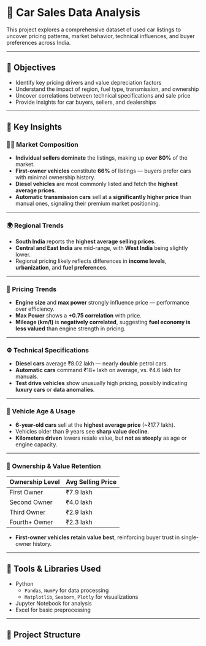 # 🚗 Car Sales Data Analysis

This project explores a comprehensive dataset of used car listings to uncover pricing patterns, market behavior, technical influences, and buyer preferences across India.

---

## 📌 Objectives

- Identify key pricing drivers and value depreciation factors
- Understand the impact of region, fuel type, transmission, and ownership
- Uncover correlations between technical specifications and sale price
- Provide insights for car buyers, sellers, and dealerships

---

## 🧾 Key Insights

### 🧍‍♂️ Market Composition

- **Individual sellers dominate** the listings, making up **over 80%** of the market.
- **First-owner vehicles** constitute **66%** of listings — buyers prefer cars with minimal ownership history.
- **Diesel vehicles** are most commonly listed and fetch the **highest average prices**.
- **Automatic transmission cars** sell at a **significantly higher price** than manual ones, signaling their premium market positioning.

---

### 🌍 Regional Trends

- **South India** reports the **highest average selling prices**.
- **Central and East India** are mid-range, with **West India** being slightly lower.
- Regional pricing likely reflects differences in **income levels**, **urbanization**, and **fuel preferences**.

---

### 💸 Pricing Trends

- **Engine size** and **max power** strongly influence price — performance over efficiency.
- **Max Power** shows a **+0.75 correlation** with price.
- **Mileage (km/l)** is **negatively correlated**, suggesting **fuel economy is less valued** than engine strength in pricing.

---

### ⚙️ Technical Specifications

- **Diesel cars** average ₹8.02 lakh — nearly **double** petrol cars.
- **Automatic cars** command ₹18+ lakh on average, vs. ₹4.6 lakh for manuals.
- **Test drive vehicles** show unusually high pricing, possibly indicating **luxury cars** or **data anomalies**.

---

### 📆 Vehicle Age & Usage

- **6-year-old cars** sell at the **highest average price** (~₹17.7 lakh).
- Vehicles older than 9 years see **sharp value decline**.
- **Kilometers driven** lowers resale value, but **not as steeply** as age or engine capacity.

---

### 👥 Ownership & Value Retention

| Ownership Level  | Avg Selling Price |
|------------------|-------------------|
| First Owner      | ₹7.9 lakh         |
| Second Owner     | ₹4.0 lakh         |
| Third Owner      | ₹2.9 lakh         |
| Fourth+ Owner    | ₹2.3 lakh         |

- **First-owner vehicles retain value best**, reinforcing buyer trust in single-owner history.

---

## 🧰 Tools & Libraries Used

- Python
  - `Pandas`, `NumPy` for data processing
  - `Matplotlib`, `Seaborn`, `Plotly` for visualizations
- Jupyter Notebook for analysis
- Excel for basic preprocessing

---

## 📁 Project Structure

